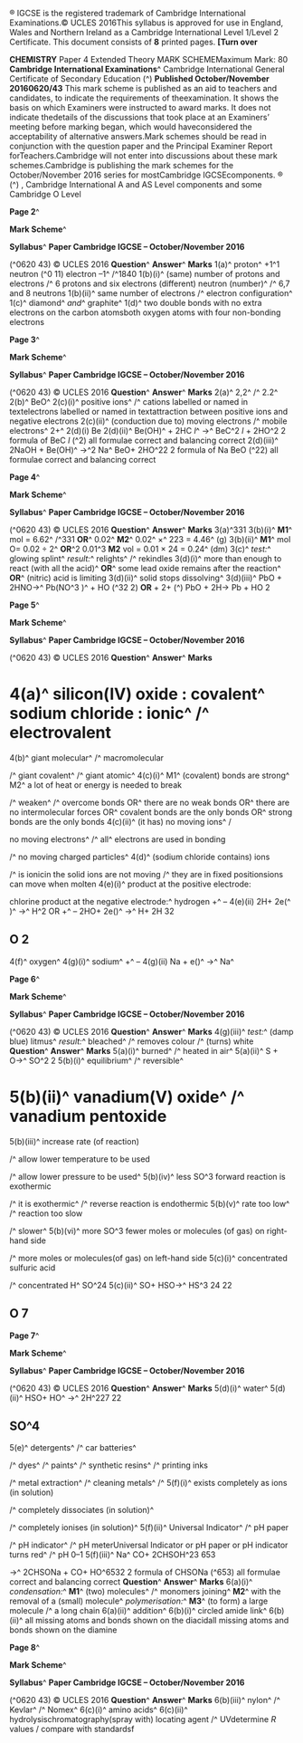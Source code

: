 ® IGCSE is the registered trademark of Cambridge International Examinations.© UCLES 2016This syllabus is approved for use in England, Wales and Northern Ireland as a Cambridge International Level 1/Level 2 Certificate. This document consists of **8** printed pages. **[Turn over** 

**CHEMISTRY** Paper 4 Extended Theory MARK SCHEMEMaximum Mark: 80 **Cambridge International Examinations**^ Cambridge International General Certificate of Secondary Education (^) **Published October/November 20160620/43** This mark scheme is published as an aid to teachers and candidates, to indicate the requirements of theexamination. It shows the basis on which Examiners were instructed to award marks. It does not indicate thedetails of the discussions that took place at an Examiners’ meeting before marking began, which would haveconsidered the acceptability of alternative answers.Mark schemes should be read in conjunction with the question paper and the Principal Examiner Report forTeachers.Cambridge will not enter into discussions about these mark schemes.Cambridge is publishing the mark schemes for the October/November 2016 series for mostCambridge IGCSEcomponents. ® (^) , Cambridge International A and AS Level components and some Cambridge O Level 


**Page 2**^ 

**Mark Scheme**^ 

**Syllabus**^ **Paper Cambridge IGCSE – October/November 2016** 

(^0620 43) © UCLES 2016 **Question**^ **Answer**^ **Marks** 1(a)^ proton^ +1^1 neutron (^0 11) electron –1^ /^1840 1(b)(i)^ (same) number of protons and electrons /^ 6 protons and six electrons (different) neutron (number)^ /^ 6,7 and 8 neutrons 1(b)(ii)^ same number of electrons /^ electron configuration^ 1(c)^ diamond^ _and_^ graphite^ 1(d)^ two double bonds with no extra electrons on the carbon atomsboth oxygen atoms with four non-bonding electrons 


**Page 3**^ 

**Mark Scheme**^ 

**Syllabus**^ **Paper Cambridge IGCSE – October/November 2016** 

(^0620 43) © UCLES 2016 **Question**^ **Answer**^ **Marks** 2(a)^ 2,2^ /^ 2.2^ 2(b)^ BeO^ 2(c)(i)^ positive ions^ /^ cations labelled or named in textelectrons labelled or named in textattraction between positive ions and negative electrons 2(c)(ii)^ (conduction due to) moving electrons /^ mobile electrons^ 2+^ 2(d)(i) Be 2(d)(ii)^ Be(OH)^ + 2HC _l_^ →^ BeC^2 _l_ + 2HO^2 2 formula of BeC _l_ (^2) all formulae correct and balancing correct 2(d)(iii)^ 2NaOH + Be(OH)^ →^2 Na^ BeO+ 2HO^22 2 formula of Na BeO (^22) all formulae correct and balancing correct 


**Page 4**^ 

**Mark Scheme**^ 

**Syllabus**^ **Paper Cambridge IGCSE – October/November 2016** 

(^0620 43) © UCLES 2016 **Question**^ **Answer**^ **Marks** 3(a)^331 3(b)(i)^ **M1**^ mol = 6.62^ /^331 **OR**^ 0.02^ **M2**^ 0.02^ ×^ 223 = 4.46^ (g) 3(b)(ii)^ **M1**^ mol O= 0.02 ÷ 2^ **OR**^2 0.01^3 **M2** vol = 0.01 × 24 = 0.24^ (dm) 3(c)^ _test:_^ glowing splint^ _result:_^ relights^ /^ rekindles 3(d)(i)^ more than enough to react (with all the acid)^ **OR**^ some lead oxide remains after the reaction^ **OR**^ (nitric) acid is limiting 3(d)(ii)^ solid stops dissolving^ 3(d)(iii)^ PbO + 2HNO→^ Pb(NO^3 )^ + HO (^32 2) **OR** + 2+ (^) PbO + 2H→ Pb + HO 2 


**Page 5**^ 

**Mark Scheme**^ 

**Syllabus**^ **Paper Cambridge IGCSE – October/November 2016** 

(^0620 43) © UCLES 2016 **Question**^ **Answer**^ **Marks** 

# 4(a)^ silicon(IV) oxide : covalent^ sodium chloride : ionic^ /^ electrovalent 

 4(b)^ giant molecular^ /^ macromolecular 

 /^ giant covalent^ /^ giant atomic^ 4(c)(i)^ M1^ (covalent) bonds are strong^ M2^ a lot of heat or energy is needed to break 

 /^ weaken^ /^ overcome bonds OR^ there are no weak bonds OR^ there are no intermolecular forces OR^ covalent bonds are the only bonds OR^ strong bonds are the only bonds 4(c)(ii)^ (it has) no moving ions^ / 

 no moving electrons^ /^ all^ electrons are used in bonding 

 /^ no moving charged particles^ 4(d)^ (sodium chloride contains) ions 

 /^ is ionicin the solid ions are not moving /^ they are in fixed positionsions can move when molten 4(e)(i)^ product at the positive electrode: 

 chlorine product at the negative electrode:^ hydrogen +^ – 4(e)(ii) 2H+ 2e(^ )^ →^ H^2 OR +^ – 2HO+ 2e()^ →^ H+ 2H 32 

## O 2 

 4(f)^ oxygen^ 4(g)(i)^ sodium^ +^ – 4(g)(ii) Na + e()^ →^ Na^ 


**Page 6**^ 

**Mark Scheme**^ 

**Syllabus**^ **Paper Cambridge IGCSE – October/November 2016** 

(^0620 43) © UCLES 2016 **Question**^ **Answer**^ **Marks** 4(g)(iii)^ _test:_^ (damp blue) litmus^ _result:_^ bleached^ /^ removes colour /^ (turns) white **Question**^ **Answer**^ **Marks** 5(a)(i)^ burned^ /^ heated in air^ 5(a)(ii)^ S + O→^ SO^2 2 5(b)(i)^ equilibrium^ /^ reversible^ 

# 5(b)(ii)^ vanadium(V) oxide^ /^ vanadium pentoxide 

 5(b)(iii)^ increase rate (of reaction) 

 /^ allow lower temperature to be used 

 /^ allow lower pressure to be used^ 5(b)(iv)^ less SO^3 forward reaction is exothermic 

 /^ it is exothermic^ /^ reverse reaction is endothermic 5(b)(v)^ rate too low^ /^ reaction too slow 

 /^ slower^ 5(b)(vi)^ more SO^3 fewer moles or molecules (of gas) on right-hand side 

 /^ more moles or molecules(of gas) on left-hand side 5(c)(i)^ concentrated sulfuric acid 

 /^ concentrated H^ SO^24 5(c)(ii)^ SO+ HSO→^ HS^3 24 22 

## O 7 


**Page 7**^ 

**Mark Scheme**^ 

**Syllabus**^ **Paper Cambridge IGCSE – October/November 2016** 

(^0620 43) © UCLES 2016 **Question**^ **Answer**^ **Marks** 5(d)(i)^ water^ 5(d)(ii)^ HSO+ HO^ →^ 2H^227 22 

## SO^4 

 5(e)^ detergents^ /^ car batteries^ 

 /^ dyes^ /^ paints^ /^ synthetic resins^ /^ printing inks 

 /^ metal extraction^ /^ cleaning metals^ /^ 5(f)(i)^ exists completely as ions (in solution) 

 /^ completely dissociates (in solution)^ 

 /^ completely ionises (in solution)^ 5(f)(ii)^ Universal Indicator^ /^ pH paper 

 /^ pH indicator^ /^ pH meterUniversal Indicator or pH paper or pH indicator turns red^ /^ pH 0–1 5(f)(iii)^ Na^ CO+ 2CHSOH^23 653 

→^ 2CHSONa + CO+ HO^6532 2 formula of CHSONa (^653) all formulae correct and balancing correct **Question**^ **Answer**^ **Marks** 6(a)(i)^ _condensation:_^ **M1**^ (two) molecules^ /^ monomers joining^ **M2**^ with the removal of a (small) molecule^ _polymerisation:_^ **M3**^ (to form) a large molecule /^ a long chain 6(a)(ii)^ addition^ 6(b)(i)^ circled amide link^ 6(b)(ii)^ all missing atoms and bonds shown on the diacidall missing atoms and bonds shown on the diamine 


**Page 8**^ 

**Mark Scheme**^ 

**Syllabus**^ **Paper Cambridge IGCSE – October/November 2016** 

(^0620 43) © UCLES 2016 **Question**^ **Answer**^ **Marks** 6(b)(iii)^ nylon^ /^ Kevlar^ /^ Nomex^ 6(c)(i)^ amino acids^ 6(c)(ii)^ hydrolysischromatography(spray with) locating agent /^ UVdetermine _R_ values / compare with standardsf 


